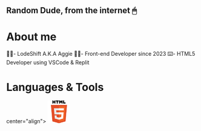 Random Dude, from the internet 🖱
---

# About me
👋🏼- LodeShift A.K.A Aggie
🧑‍💻- Front-end Developer since 2023 
⌨️- HTML5 Developer using VSCode & Replit

# Languages & Tools
<p>center="align">
<img src="https://github.com/LodeShift/LodeShift/blob/main/HTML5_logo_and_wordmark.svg.png" alt="HTML" width="60"/>
